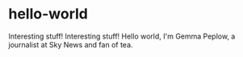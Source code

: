 # hello-world
Interesting stuff!
Interesting stuff! Hello world, I'm Gemma Peplow, a journalist at Sky News and fan of tea.
